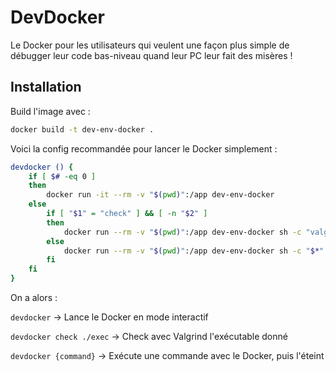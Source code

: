 # DevDocker

Le Docker pour les utilisateurs qui veulent une façon plus simple de
débugger leur code bas-niveau quand leur PC leur fait des misères !

## Installation

Build l'image avec :

```bash
docker build -t dev-env-docker .
```

Voici la config recommandée pour lancer le Docker simplement :

```bash
devdocker () {
	if [ $# -eq 0 ]
	then
		docker run -it --rm -v "$(pwd)":/app dev-env-docker
	else
		if [ "$1" = "check" ] && [ -n "$2" ]
		then
			docker run --rm -v "$(pwd)":/app dev-env-docker sh -c "valgrind --leak-check=full --show-leak-kinds=all ./$2"
		else
			docker run --rm -v "$(pwd)":/app dev-env-docker sh -c "$*"
		fi
	fi
}
```

On a alors :

`devdocker` -> Lance le Docker en mode interactif

`devdocker check ./exec` -> Check avec Valgrind l'exécutable donné

`devdocker {command}` -> Exécute une commande avec le Docker, puis l'éteint

